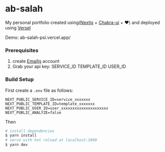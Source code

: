 # ab-salah

My personal portfolio created using([Nextjs](https://nextjs.org/) + [Chakra-ui](https://chakra-ui.com/) + ❤) and deployed using [Versel](https://vercel.com/)

Demo: ab-salah-psi.vercel.app/

### Prerequisites

1. create [Emailjs](https://www.emailjs.com/) account
2. Grab your api key:
   SERVICE_ID
   TEMPLATE_ID
   USER_ID

### Build Setup

First create a `.env` file as follows:

```
NEXT_PUBLIC_SERVICE_ID=service_xxxxxxx
NEXT_PUBLIC_TEMPLATE_ID=template_xxxxxxx
NEXT_PUBLIC_USER_ID=user_xxxxxxxxxxxxxxxxxxxxx
NEXT_PUBLIC_ANALYZE=false
```

Then

```bash
# install dependencies
$ yarn install
# serve with hot reload at localhost:3000
$ yarn dev
```
